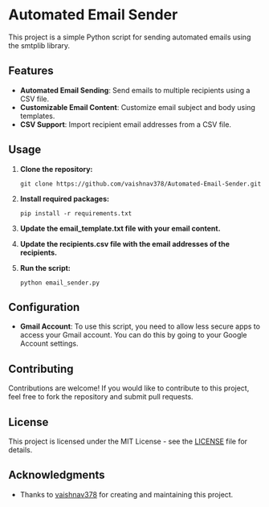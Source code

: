 # Automated Email Sender

This project is a simple Python script for sending automated emails using the smtplib library.

## Features

- **Automated Email Sending**: Send emails to multiple recipients using a CSV file.
- **Customizable Email Content**: Customize email subject and body using templates.
- **CSV Support**: Import recipient email addresses from a CSV file.

## Usage

1. **Clone the repository:**

    ```
    git clone https://github.com/vaishnav378/Automated-Email-Sender.git
    ```

2. **Install required packages:**

    ```
    pip install -r requirements.txt
    ```

3. **Update the email_template.txt file with your email content.**

4. **Update the recipients.csv file with the email addresses of the recipients.**

5. **Run the script:**

    ```
    python email_sender.py
    ```

## Configuration

- **Gmail Account**: To use this script, you need to allow less secure apps to access your Gmail account. You can do this by going to your Google Account settings.

## Contributing

Contributions are welcome! If you would like to contribute to this project, feel free to fork the repository and submit pull requests.

## License

This project is licensed under the MIT License - see the [LICENSE](LICENSE) file for details.

## Acknowledgments

- Thanks to [vaishnav378](https://github.com/vaishnav378) for creating and maintaining this project.
